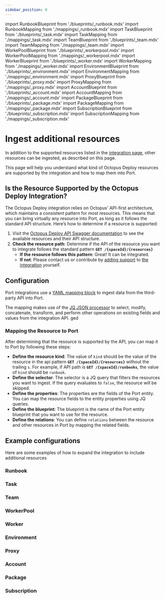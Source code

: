 ```yaml
---
sidebar_position: 0
---
```

import RunbookBlueprint from './blueprints/\_runbook.mdx'
import RunbookMapping from './mappings/\_runbook.mdx'
import TaskBlueprint from './blueprints/\_task.mdx'
import TaskMapping from './mappings/\_task.mdx'
import TeamBlueprint from './blueprints/\_team.mdx'
import TeamMapping from './mappings/\_team.mdx'
import WorkePoolBlueprint from './blueprints/\_workerpool.mdx'
import WorkerPoolMapping from './mappings/\_workerpool.mdx'
import WorkerBlueprint from './blueprints/\_worker.mdx'
import WorkerMapping from './mappings/\_worker.mdx'
import EnvironmentBlueprint from './blueprints/\_environment.mdx'
import EnvironmentMapping from './mappings/\_environment.mdx'
import ProxyBlueprint from './blueprints/\_proxy.mdx'
import ProxyMapping from './mappings/\_proxy.mdx'
import AccountBlueprint from './blueprints/\_account.mdx'
import AccountMapping from './mappings/\_account.mdx'
import PackageBlueprint from './blueprints/\_package.mdx'
import PackageMapping from './mappings/\_package.mdx'
import SubscriptionBlueprint from './blueprints/\_subscription.mdx'
import SubscriptionMapping from './mappings/\_subscription.mdx'

# Ingest additional resources

In addition to the supported resources listed in the [integration page](/build-your-software-catalog/sync-data-to-catalog/cicd/octopus-deploy), other resources can be ingested, as described on this page.

This page will help you understand what kind of Octopus Deploy resources are supported by the integration and how to map them into Port.

## Is the Resource Supported by the Octopus Deploy Integration?

The Octopus Deploy integration relies on Octopus' API-first architecture, which maintains a consistent pattern for most resources. This means that you can bring virtually any resource into Port, as long as it follows the standard API structure. Here’s how to determine if a resource is supported:

1. Visit the [Octopus Deploy API Swagger documentation](https://demo.octopus.com/swaggerui/index.html) to see the available resources and their API structure.
2. **Check the resource path**: Determine if the API of the resource you want to integrate follows the standard pattern **`GET /{spaceId}/{resources}`**
   - **If the resource follows this pattern**: Great! It can be integrated.
   - **If not**: Please contact us or contribute by [adding support](https://ocean.getport.io/develop-an-integration/) to [the integration](https://github.com/port-labs/ocean/tree/main/integrations/octopus) yourself.

## Configuration

Port integrations use a [YAML mapping block](/build-your-software-catalog/customize-integrations/configure-mapping#configuration-structure) to ingest data from the third-party API into Port.

The mapping makes use of the [JQ JSON processor](https://stedolan.github.io/jq/manual/) to select, modify, concatenate, transform, and perform other operations on existing fields and values from the integration API.
ged
### Mapping the Resource to Port

After determining that the resource is supported by the API, you can map it to Port by following these steps:
- **Define the resource kind**: The value of `kind` should be the value of the resource in the api pattern **`GET /{spaceId}/{resources}`** without the trailing `s`. For example, if API path is **`GET /{spaceId}/runbooks`**, the value of `kind` should be `runbook`.
- **Define the selector**: The selector is a JQ query that filters the resources you want to ingest. If the query evaluates to `false`, the resource will be skipped.
- **Define the properties**: The properties are the fields of the Port entity. You can map the resource fields to the entity properties using JQ queries.
- **Define the blueprint**: The blueprint is the name of the Port entity blueprint that you want to use for the resource.
- **Define the relations**: You can define `relations` between the resource and other resources in Port by mapping the related fields.

## Example configurations

Here are some examples of how to expand the integration to include additional resources

### Runbook
<RunbookBlueprint />

<RunbookMapping />

### Task
<TaskBlueprint />

<TaskMapping />

### Team
<TeamBlueprint />

<TeamMapping />

### WorkerPool
<WorkePoolBlueprint />

<WorkerPoolMapping />

### Worker
<WorkerBlueprint />

<WorkerMapping />

### Environment
<EnvironmentBlueprint />

<EnvironmentMapping />

### Proxy
<ProxyBlueprint />

<ProxyMapping />

### Account
<AccountBlueprint />

<AccountMapping />

### Package
<PackageBlueprint />

<PackageMapping />

### Subscription
<SubscriptionBlueprint />

<SubscriptionMapping />
